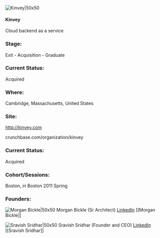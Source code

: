 

![Kinvey|50x50](https://apimg.techstars.com/connect/images/image_files/5359/5b35/cb58/5a85/1900/0004/original/kinvey.jpg)

#### Kinvey
Cloud backend as a service

### Stage: 
Exit - Acquisition - Graduate 

### Current Status: 
Acquired

### Where:
Cambridge, Massachusetts, United States

### Site:
http://kinvey.com



crunchbase.com/organization/kinvey

### Current Status: 
Acquired

### Cohort/Sessions: 
Boston, in Boston 2011 Spring

### Founders: 

![Morgan Bickle|50x50](https://s3.amazonaws.com/founders-techstars-images/003E000000Fp8HqIAJ.jpg) Morgan Bickle (Sr Architect) [LinkedIn](https://linkedin.com/in/morganbickle) [[Morgan Bickle]]

![Sravish Sridhar|50x50](https://apimg.techstars.com/connect/images/image_files/60e8ccf08e79790007d5e643/original/SS_Headshot_400x400.jpg) Sravish Sridhar (Founder and CEO) [LinkedIn](https://linkedin.com/in/sravishsridhar) [[Sravish Sridhar]]


